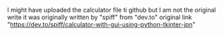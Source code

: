 I might have uploaded the calculator file ti github but I am not the original write 
it was originally written by "spiff" from "dev.to"
original link "https://dev.to/spiff/calculator-with-gui-using-python-tkinter-jpn"
